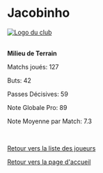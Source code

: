 <html>
  <head>
    <meta charset="UTF-8" />
    <title>Jacobinho</title>
  </head>
  <body>
    <h1>Jacobinho</h1>
      <a href="http://www.hostingpics.net/viewer.php?id=491514scapulaireicone.png"><img src="http://img4.hostingpics.net/thumbs/mini_491514scapulaireicone.png" alt="Logo du club" /></a></br></br>
      <p><strong>Milieu de Terrain</strong></p>
      		  <p>Matchs joués: 127</p>
		  <p>Buts: 42</p>
		  <p>Passes Décisives: 59</p>
		  <p>Note Globale Pro: 89</p>
		  <p>Note Moyenne par Match: 7.3</p>
		  </br>
		<p><a href="https://github.com/Nephelim33/Scapulaire_Website-TestToLearn-/blob/master/Our%20players.md">Retour vers la liste des joueurs</a></p>
		<p><a href="https://github.com/Nephelim33/Scapulaire_Website-TestToLearn-/blob/master/First_Page.md">Retour vers la page d'accueil</a></p>
	</body>
</html>
